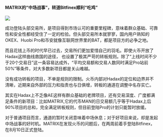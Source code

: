 #### MATRIX的“中场战事”，转道Bitfinex顺利“吃鸡”

![](https://i.imgur.com/2sZh5oT.jpg)

成功登陆头部交易所，是项目得到市场认可的重要里程碑，意味着群众基础、可靠性和安全性都经受住了一定的检验。但头部交易所本就寥寥，国内用户熟知的OKEX、Huobi Pro和币安就像互联网世界里的BAT，都是项目方的必争之地。

而且花钱上币的时代早已过去，交易所们更加爱惜自己的羽毛。即使火币开放了Hadax这样曲线救国的途径， 也设置了极其严苛的转板规则。除了“上线时间不少于20个交易日”这一条容易达成外，“平均交易额和交易人数同时满足Pro站前50%”等条件，对大多数新项目都是关山难越。

没有成功转板的项目，不单是规则的限制。火币内部对Hadax的定位和边界并不清晰，近期来自外部的压力和指责也与日俱增，转板的通道在调整中名存实亡。

其实在Hadax上不乏像AE这样有群众基础的老牌项目，还有交易深度、广度都满足条件的新项目：比如MATRIX,它的代币MAN的日交易额几乎等于Hadax上后90%项目的总和，完全满足转板规则，但目前登陆Pro的计划只能暂时放缓。

对于普通项目而言，通道的暂时关闭意味着中场休息；对于好项目来说，却是发起中场战事的好时机。MATRIX在发现火币的问题后，在两周前着手登陆Bitfinex，在8月10日正式登陆。
